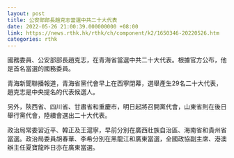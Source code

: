 ```yaml
---
layout: post
title: 公安部部長趙克志當選中共二十大代表
date: 2022-05-26 21:00:39.000000000 +08:00
link: https://news.rthk.hk/rthk/ch/component/k2/1650346-20220526.htm
categories: rthk
---
```


國務委員、公安部部長趙克志，在青海省當選中共二十大代表。根據官方公布，他是首名當選的國務委員。

青海新聞聯播報道，青海省黨代會早上在西寧閉幕，選舉產生29名二十大代表，趙克志是中央提名的代表候選人。

另外，陝西省、四川省、甘肅省和重慶市，明日起將召開黨代會，山東省則在後日舉行黨代會，陸續會選出二十大代表。

政治局常委習近平、韓正及王滬寧，早前分別在廣西壯族自治區、海南省和貴州省當選。政治局委員胡春華、李希分別在黑龍江和廣東當選，全國政協副主席、港澳辦主任夏寶龍昨日亦在廣東當選。
